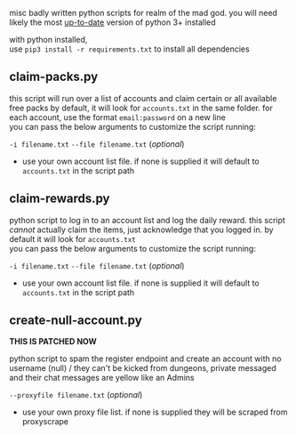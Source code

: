 misc badly written python scripts for realm of the mad god. you will need likely the most [up-to-date](https://www.python.org/downloads/) version of python 3+ installed

with python installed,   
use `pip3 install -r requirements.txt` to install all dependencies

## claim-packs.py  

this script will run over a list of accounts and claim certain or all available free packs
by default, it will look for `accounts.txt` in the same folder. for each account, use the format `email:password` on a new line  
you can pass the below arguments to customize the script running:  

`-i filename.txt`  `--file filename.txt` (*optional*)
+ use your own account list file. if none is supplied it will default to `accounts.txt` in the script path 
  
## claim-rewards.py  

python script to log in to an account list and log the daily reward. this script *cannot* actually claim the items, just acknowledge that you logged in. by default it will look for `accounts.txt`  
you can pass the below arguments to customize the script running:

`-i filename.txt`  `--file filename.txt` (*optional*)
+ use your own account list file. if none is supplied it will default to `accounts.txt` in the script path

## create-null-account.py  
**THIS IS PATCHED NOW**  

python script to spam the register endpoint and create an account with no username (null)  /
they can't be kicked from dungeons, private messaged and their chat messages are yellow like an Admins
 
`--proxyfile filename.txt` (*optional*)
+ use your own proxy file list. if none is supplied they will be scraped from proxyscrape  
